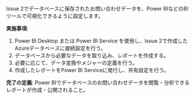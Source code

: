 Issue 2でデータベースに保存されたお問い合わせデータを、Power BIなどのBIツールで可視化できるように設定します。

**実施事項**:
1. Power BI Desktop または Power BI Service を使用し、Issue 2で作成したAzureデータベースに接続設定を行う。
2. データベースから必要なデータを取り込み、レポートを作成する。
3. 必要に応じて、データ変換やメジャーの定義を行う。
4. 作成したレポートをPower BI Serviceに発行し、共有設定を行う。

**完了の定義**: Power BIでデータベースのお問い合わせデータを閲覧・分析できるレポートが作成・公開されること。 